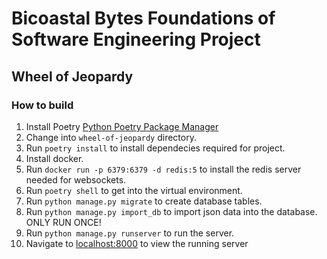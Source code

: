 # Bicoastal Bytes Foundations of Software Engineering Project
## Wheel of Jeopardy

### How to build
1. Install Poetry [Python Poetry Package Manager](https://python-poetry.org/docs/master/)
2. Change into `wheel-of-jeopardy` directory.
3. Run `poetry install` to install dependecies required for project.
4. Install docker.
5. Run `docker run -p 6379:6379 -d redis:5` to install the redis server needed for websockets.
6. Run `poetry shell` to get into the virtual environment.
7. Run `python manage.py migrate` to create database tables.
8. Run `python manage.py import_db` to import json data into the database. ONLY RUN ONCE!
9. Run `python manage.py runserver` to run the server.
10. Navigate to [localhost:8000](http://localhost:8000) to view the running server